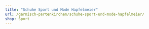 ```yaml
---
title: "Schuhe Sport und Mode Hapfelmeier"
url: /garmisch-partenkirchen/schuhe-sport-und-mode-hapfelmeier/
shop: Sport
---
```

